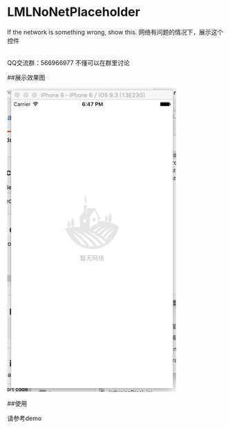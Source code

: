 # LMLNoNetPlaceholder

If the network is something wrong, show this. 网络有问题的情况下，展示这个控件

<br>QQ交流群：566966977   不懂可以在群里讨论

##展示效果图

![img](https://github.com/liaodalin19903/LMLNoNetPlaceholder/blob/master/pl.png)

##使用

请参考demo
